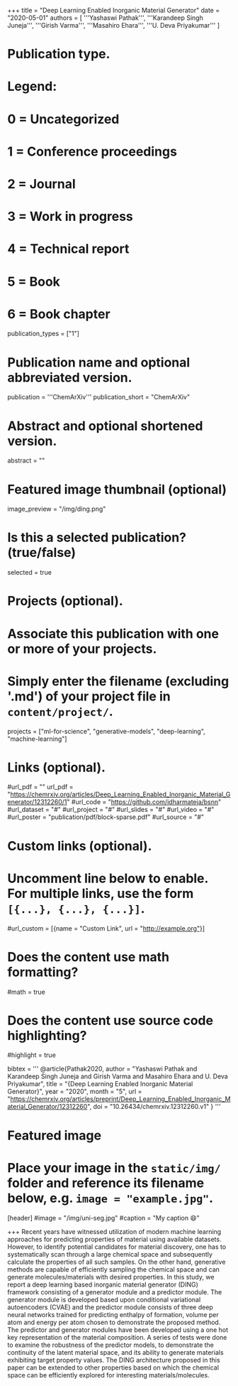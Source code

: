 +++
title = "Deep Learning Enabled Inorganic Material Generator"
date = "2020-05-01"
authors = [
    '''Yashaswi Pathak''',
    '''Karandeep Singh Juneja''',
    '''Girish Varma''',
    '''Masahiro Ehara''',
    '''U. Deva Priyakumar'''
]

# Publication type.
# Legend:
# 0 = Uncategorized
# 1 = Conference proceedings
# 2 = Journal
# 3 = Work in progress
# 4 = Technical report
# 5 = Book
# 6 = Book chapter
publication_types = ["1"]

# Publication name and optional abbreviated version.
publication = '''ChemArXiv'''
publication_short = "ChemArXiv"

# Abstract and optional shortened version.
abstract = ""

# Featured image thumbnail (optional)
image_preview = "/img/ding.png"

# Is this a selected publication? (true/false)
selected = true

# Projects (optional).
#   Associate this publication with one or more of your projects.
#   Simply enter the filename (excluding '.md') of your project file in `content/project/`.
projects = ["ml-for-science", "generative-models", "deep-learning", "machine-learning"]

# Links (optional).
#url_pdf = ""
url_pdf = "https://chemrxiv.org/articles/Deep_Learning_Enabled_Inorganic_Material_Generator/12312260/1"
#url_code = "https://github.com/idharmateja/bsnn"
#url_dataset = "#"
#url_project = "#"
#url_slides = "#"
#url_video = "#"
#url_poster = "publication/pdf/block-sparse.pdf"
#url_source = "#"

# Custom links (optional).
#   Uncomment line below to enable. For multiple links, use the form `[{...}, {...}, {...}]`.
#url_custom = [{name = "Custom Link", url = "http://example.org"}]

# Does the content use math formatting?
#math = true

# Does the content use source code highlighting?
#highlight = true

bibtex = '''
@article{Pathak2020,
author = "Yashaswi Pathak and Karandeep Singh Juneja and Girish Varma and Masahiro Ehara and U. Deva Priyakumar",
title = "{Deep Learning Enabled Inorganic Material Generator}",
year = "2020",
month = "5",
url = "https://chemrxiv.org/articles/preprint/Deep_Learning_Enabled_Inorganic_Material_Generator/12312260",
doi = "10.26434/chemrxiv.12312260.v1"
}
'''
# Featured image
# Place your image in the `static/img/` folder and reference its filename below, e.g. `image = "example.jpg"`.
[header]
#image = "/img/uni-seg.jpg"
#caption = "My caption :smile:"


+++
Recent years have witnessed utilization of modern machine learning approaches for predicting properties of material using available datasets. However, to identify potential candidates for material discovery, one has to systematically scan through a large chemical space and subsequently calculate the properties of all such samples. On the other hand, generative methods are capable of efficiently sampling the chemical space and can generate molecules/materials with desired properties. In this study, we report a deep learning based inorganic material generator (DING) framework consisting of a generator module and a predictor module. The generator module is developed based upon conditional variational autoencoders (CVAE) and the predictor module consists of three deep neural networks trained for predicting enthalpy of formation, volume per atom and energy per atom chosen to demonstrate the proposed method. The predictor and generator modules have been developed using a one hot key representation of the material composition. A series of tests were done to examine the robustness of the predictor models, to demonstrate the continuity of the latent material space, and its ability to generate materials exhibiting target property values. The DING architecture proposed in this paper can be extended to other properties based on which the chemical space can be efficiently explored for interesting materials/molecules.